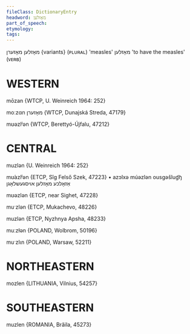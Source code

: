 ```yaml
---
fileClass: DictionaryEntry
headword: מאָזלען
part_of_speech: 
etymology: 
tags: 
---
```

מאָזלען
מאָזערן {variants}
(ᴘʟᴜʀᴀʟ)
'measles'
מאָזלען
'to have the measles' (ᴠᴇʀʙ)

WESTERN
========

mōzan {WTCP, U. Weinreich 1964: 252}

moːzαn מאָזערן {WTCP, Dunajská Streda, 47179}

mʊəzlʲən {WTCP, Berettyó-Újfalu, 47212}

CENTRAL
========

muzlən {U. Weinreich 1964: 252}

mʊ́azlʲən {ETCP, Sîg Felső Szek, 47223}
	•	azɔlxə múəzlən ousgəšlug͡ŋ אַזאָלכע מאָזלען אויסגעשלאָגן

mʊəzlən {ETCP, near Sighet, 47228}

muˑzlən {ETCP, Mukachevo, 48226}

muzlən {ETCP, Nyzhnya Apsha, 48233}

muːzɫən {POLAND, Wolbrom, 50196}

muˑzlɩn {POLAND, Warsaw, 52211}

NORTHEASTERN
==============

mozlen {LITHUANIA, Vilnius, 54257}

SOUTHEASTERN
==============

muzlen {ROMANIA, Brăila, 45273}
